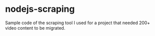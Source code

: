 # nodejs-scraping
Sample code of the scraping tool I used for a project that needed 200+ video content to be migrated.
